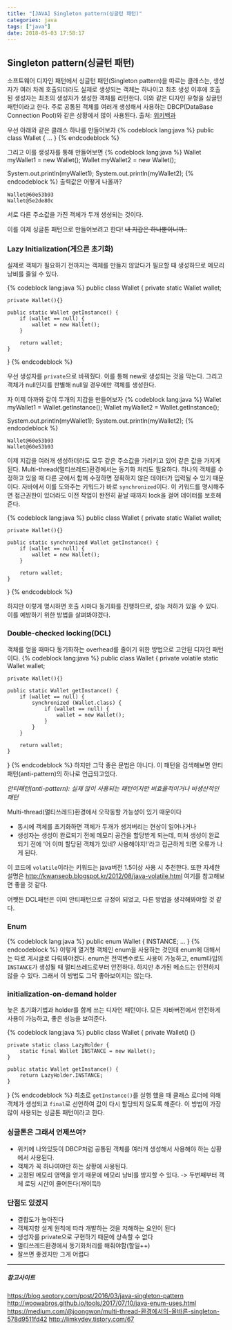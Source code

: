 ```yaml
---
title: "[JAVA] Singleton pattern(싱글턴 패턴)"
categories: java
tags: ["java"]
date: 2018-05-03 17:58:17
---
```


## Singleton pattern(싱글턴 패턴)
소프트웨어 디자인 패턴에서 싱글턴 패턴(Singleton pattern)을 따르는 클래스는, 생성자가 여러 차례 호출되더라도 실제로 생성되는 객체는 하나이고 최초 생성 이후에 호출된 생성자는 최초의 생성자가 생성한 객체를 리턴한다.
이와 같은 디자인 유형을 싱글턴 패턴이라고 한다. 주로 공통된 객체를 여러개 생성해서 사용하는 DBCP(DataBase Connection Pool)와 같은 상황에서 많이 사용된다.
출처: [위키백과]

[위키백과]: https://ko.wikipedia.org/wiki/싱글턴_패턴 "위키백과"


우선 아래와 같은 클래스 하나를 만들어보자
{% codeblock lang:java %}
public class Wallet {
    ...
}
{% endcodeblock %}

그리고 이를 생성자를 통해 만들어보면
{% codeblock lang:java %}
Wallet myWallet1 = new Wallet();
Wallet myWallet2 = new Wallet();

System.out.println(myWallet1);
System.out.println(myWallet2);
{% endcodeblock %}
출력값은 어떻게 나올까? 
```
Wallet@60e53b93
Wallet@5e2de80c
```
서로 다른 주소값을 가진 객체가 두개 생성되는 것이다.

이를 이제 싱글톤 패턴으로 만들어보려고 한다! ~~내 지갑은 하나뿐이니까..~~

### Lazy Initialization(게으른 초기화)
실제로 객체가 필요하기 전까지는 객체를 만들지 않았다가 필요할 때 생성하므로 메모리 낭비를 줄일 수 있다.

{% codeblock lang:java %}
public class Wallet {
    private static Wallet wallet;
    
    private Wallet(){}

    public static Wallet getInstance() {
        if (wallet == null) {
            wallet = new Wallet();
        }
        
        return wallet;
    }
}
{% endcodeblock %}

우선 생성자를 `private`으로 바꿔줬다. 이를 통해 new로 생성되는 것을 막는다.
그리고 객체가 null인지를 판별해 null일 경우에만 객체를 생성한다.

자 이제 아까와 같이 두개의 지갑을 만들어보자
{% codeblock lang:java %}
Wallet myWallet1 = Wallet.getInstance();
Wallet myWallet2 = Wallet.getInstance();

System.out.println(myWallet1);
System.out.println(myWallet2);
{% endcodeblock %}

```
Wallet@60e53b93
Wallet@60e53b93
```
이제 지갑을 여러개 생성하더라도 모두 같은 주소값을 가리키고 있어 같은 값을 가지게 된다.
Multi-thread(멀티쓰레드)환경에서는 동기화 처리도 필요하다. 하나의 객체를 수정하고 있을 때 다른 곳에서 함께 수정하면 정확하지 않은 데이터가 입력될 수 있기 때문이다.
자바에서 이를 도와주는 키워드가 바로 `synchronized`이다. 이 키워드를 명시해주면 접근권한이 있더라도 이전 작업이 완전히 끝날 때까지 lock을 걸어 데이터를 보호해준다.

{% codeblock lang:java %}
public class Wallet {
    private static Wallet wallet;

    private Wallet(){}

    public static synchronized Wallet getInstance() {
        if (wallet == null) {
            wallet = new Wallet();
        }
        
        return wallet;
    }
}
{% endcodeblock %}

하지만 이렇게 명시하면 호출 시마다 동기화를 진행하므로, 성능 저하가 있을 수 있다.
이를 예방하기 위한 방법을 살펴봐야겠다.

### Double-checked locking(DCL)
객체를 얻을 때마다 동기화하는 overhead를 줄이기 위한 방법으로 고안된 디자인 패턴이다.
{% codeblock lang:java %}
public class Wallet {
    private volatile static Wallet wallet;
    
    private Wallet(){}

    public static Wallet getInstance() {
        if (wallet == null) {
            synchronized (Wallet.class) {
                if (wallet == null) {
                    wallet = new Wallet();
                }
            }
        }
        
        return wallet;
    }
}
{% endcodeblock %}
하지만 그닥 좋은 문법은 아니다. 이 패턴을 검색해보면 안티패턴(anti-pattern)의 하나로 언급되고있다.

*안티패턴(anti-pattern): 실제 많이 사용되는 패턴이지만 비효율적이거나 비생산적인 패턴*

Multi-thread(멀티쓰레드)환경에서 오작동할 가능성이 있기 때문이다
- 동시에 객체를 초기화하면 객체가 두개가 생겨버리는 현상이 일어나거나
- 생성자는 생성이 완료되기 전에 메모리 공간을 할당받게 되는데, 미처 생성이 완료 되기 전에 '어 이미 할당된 객체가 있네? 사용해야지!'라고 접근하게 되면 오류가 나게 된다.

이 코드에 `volatile`이라는 키워드는 java버전 1.5이상 사용 시 추천한다. 또한 자세한 설명은 http://kwanseob.blogspot.kr/2012/08/java-volatile.html 여기를 참고해보면 좋을 것 같다.

어쨋든 DCL패턴은 이미 안티패턴으로 규정이 되었고, 다른 방법을 생각해봐야할 것 같다.

### Enum
{% codeblock lang:java %}
public enum Wallet {
    INSTANCE;
    ...
}
{% endcodeblock %}
이렇게 열거형 객체인 enum을 사용하는 것인데 enum에 대해서는 따로 게시글로 다뤄봐야겠다.
enum은 전역변수로도 사용이 가능하고, enum타입의 `INSTANCE`가 생성될 때 멀티쓰레드로부터 안전하다.
하지만 추가된 메소드는 안전하지 않을 수 있다. 그래서 이 방법도 그닥 좋아보이지는 않는다.

### initialization-on-demand holder
늦은 초기화기법과 holder를 함께 쓰는 디자인 패턴이다. 모든 자바버전에서 안전하게 사용이 가능하고, 좋은 성능을 보여준다.

{% codeblock lang:java %}
public class Wallet {
    private Wallet() {}

    private static class LazyHolder {
        static final Wallet INSTANCE = new Wallet();
    }

    public static Wallet getInstance() {
        return LazyHolder.INSTANCE;
    }
}
{% endcodeblock %}
최초로 `getInstance()`를 실행 했을 때 클래스 로더에 의해 객체가 생성되고 `final`로 선언하여 값이 다시 할당되지 않도록 해준다.
이 방법이 가장 많이 사용되는 싱글톤 패턴이라고 한다.

### 싱글톤은 그래서 언제쓰여?
- 위키에 나와있듯이 DBCP처럼 공통된 객체를 여러개 생성해서 사용해야 하는 상황에서 사용된다.
- 객체가 꼭 하나여야만 하는 상황에 사용된다.
- 고정된 메모리 영역을 얻기 때문에 메모리 낭비를 방지할 수 있다. -> 두번째부터 객체 로딩 시간이 줄어든다(개이득!)

### 단점도 있겠지
- 결합도가 높아진다
- 객체지향 설계 원칙에 따라 개발하는 것을 저해하는 요인이 된다
- 생성자를 private으로 구현하기 때문에 상속할 수 없다
- 멀티쓰레드환경에서 동기화처리를 해줘야함(할일++)
- 잘쓰면 좋겠지만 그게 어렵다

***
##### 참고사이트
https://blog.seotory.com/post/2016/03/java-singleton-pattern
http://woowabros.github.io/tools/2017/07/10/java-enum-uses.html
https://medium.com/@joongwon/multi-thread-환경에서의-올바른-singleton-578d9511fd42
http://limkydev.tistory.com/67